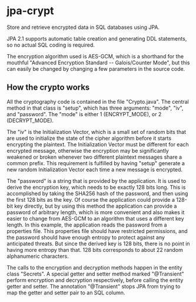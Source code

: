 # jpa-crypt

Store and retrieve encrypted data in SQL databases using JPA.

JPA 2.1 supports automatic table creation and generating DDL statements, so no actual SQL coding is required.

The encryption algorithm used is AES-GCM, which is a shorthand for the mouthful "Advanced Encryption Standard -- Galois/Counter Mode",
but this can easily be changed by changing a few parameters in the source code.

## How the crypto works

All the cryptography code is contained in the file "Crypto.java". The central method in that class is "setup",
which has three arguments: "mode", "iv", and "password". The "mode" is either 1 (ENCRYPT_MODE), or 2 (DECRYPT_MODE).

The "iv" is the Initialization Vector, which is a small set of random bits that are used to initialize the state
of the cipher algorithm before it starts encrypting the plaintext. The Initialization Vector must be different
for each encrypted message, otherwise the encryption may be significantly weakened or broken whenever two different
plaintext messages share a common prefix. This requirement is fulfilled by having "setup" generate a new random
Initialization Vector each time a new message is encrypted.

The "password" is a string that is provided by the application. It is used to derive the encryption key,
which needs to be exactly 128 bits long. This is accomplished by taking the SHA256 hash of the password,
and then using the first 128 bits as the key. Of course the application could provide a 128-bit key directly,
but by using this method the application can provide a password of arbitrary length, which is more convenient
and also makes it easier to change from AES-GCM to an algorithm that uses a different key length. In this
example, the application reads the password from a properties file. This properties file should have restricted
permissions, and the password should have enough entropy to protect against any anticipated threats. But since
the derived key is 128 bits, there is no point in having more entropy than that. 128 bits corresponds to about
22 random alphanumeric characters.

The calls to the encryption and decryption methods happen in the entity class "Secrets". A special getter and
setter method marked "@Transient" perform encryption and decryption respectively, before calling the entity
getter and setter. The annotation "@Transient" stops JPA from trying to map the getter and setter pair to an
SQL column.
